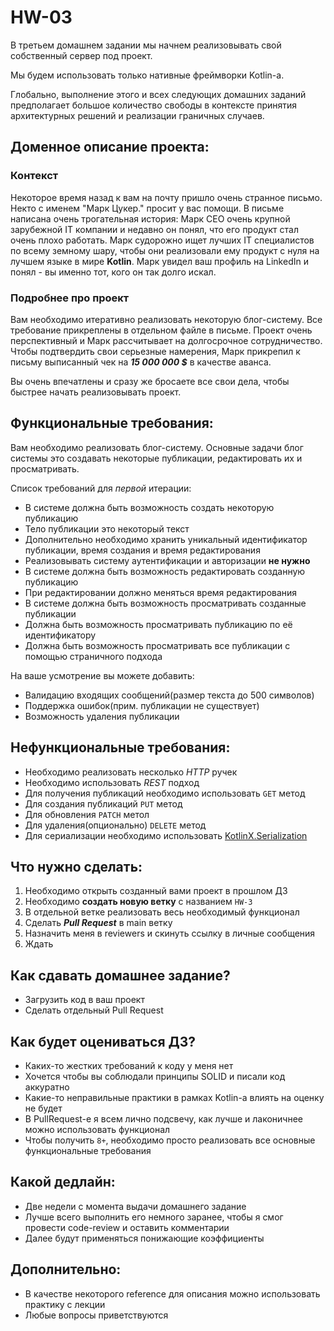 # HW-03

В третьем домашнем задании мы начнем реализовывать свой собственный сервер под проект.

Мы будем использовать только нативные фреймворки Kotlin-а.

Глобально, выполнение этого и всех следующих домашних заданий предполагает большое количество свободы
в контексте принятия архитектурных решений и реализации граничных случаев.

## Доменное описание проекта:

### Контекст

Некоторое время назад к вам на почту пришло очень странное письмо. Некто с именем "Марк Цукер." просит у вас помощи.
В письме написана очень трогательная история: Марк CEO очень крупной зарубежной IT компании и недавно он понял, что его продукт стал очень плохо работать.
Марк судорожно ищет лучших IT специалистов по всему земному шару, чтобы они реализовали ему продукт с нуля на лучшем языке в мире **Kotlin**.
Марк увидел ваш профиль на LinkedIn и понял - вы именно тот, кого он так долго искал.

### Подробнее про проект

Вам необходимо итеративно реализовать некоторую блог-систему. Все требование прикреплены в отдельном файле в письме. 
Проект очень перспективный и Марк рассчитывает на долгосрочное сотрудничество. 
Чтобы подтвердить свои серьезные намерения, Марк прикрепил к письму выписанный чек на **_15 000 000 $_** в качестве аванса.

Вы очень впечатлены и сразу же бросаете все свои дела, чтобы быстрее начать реализовывать проект.

## Функциональные требования:

Вам необходимо реализовать блог-систему. Основные задачи блог системы это создавать некоторые публикации, редактировать их и просматривать.

Список требований для _первой_ итерации:

* В системе должна быть возможность создать некоторую публикацию
* Тело публикации это некоторый текст
* Дополнительно необходимо хранить уникальный идентификатор публикации, время создания и время редактирования
* Реализовывать систему аутентификации и авторизации **не нужно**
* В системе должна быть возможность редактировать созданную публикацию
* При редактировании должно меняться время редактирования
* В системе должна быть возможность просматривать созданные публикации
* Должна быть возможность просматривать публикацию по её идентификатору
* Должна быть возможность просматривать все публикации с помощью страничного подхода

На ваше усмотрение вы можете добавить:

* Валидацию входящих сообщений(размер текста до 500 символов)
* Поддержка ошибок(прим. публикации не существует)
* Возможность удаления публикации

## Нефункциональные требования:

* Необходимо реализовать несколько _HTTP_ ручек
* Необходимо использовать _REST_ подход
* Для получения публикаций необходимо использовать `GET` метод
* Для создания публикаций `PUT` метод
* Для обновления `PATCH` метол
* Для удаления(опционально) `DELETE` метод
* Для сериализации необходимо использовать [KotlinX.Serialization](https://ktor.io/docs/serialization.html) 

## Что нужно сделать:

1. Необходимо открыть созданный вами проект в прошлом ДЗ
2. Необходимо **создать новую ветку** с названием `HW-3`
3. В отдельной ветке реализовать весь необходимый функционал
4. Сделать **_Pull Request_** в main ветку
5. Назначить меня в reviewers и скинуть ссылку в личные сообщения
6. Ждать

## Как сдавать домашнее задание?

* Загрузить код в ваш проект
* Сделать отдельный Pull Request

## Как будет оцениваться ДЗ?

* Каких-то жестких требований к коду у меня нет
* Хочется чтобы вы соблюдали принципы SOLID и писали код аккуратно
* Какие-то неправильные практики в рамках Kotlin-а влиять на оценку не будет
* В PullRequest-е я всем лично подсвечу, как лучше и лаконичнее можно использовать функционал
* Чтобы получить `8+`, необходимо просто реализовать все основные функциональные требования

## Какой дедлайн:

* Две недели с момента выдачи домашнего задание
* Лучше всего выполнить его немного заранее, чтобы я смог провести code-review и оставить комментарии
* Далее будут применяться понижающие коэффициенты

## Дополнительно:

* В качестве некоторого reference для описания можно использовать практику с лекции
* Любые вопросы приветствуются